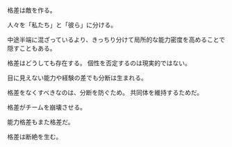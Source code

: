 格差は敵を作る。

人々を「私たち」と「彼ら」に分ける。

中途半端に混ざっているより、きっちり分けて局所的な能力密度を高めることで隠すこともある。

格差はどうしても存在する。
個性を否定するのは現実的ではない。

目に見えない能力や経験の差でも分断は生まれる。

格差をなくすべきなのは、分断を防ぐため。
共同体を維持するためだ。

格差がチームを崩壊させる。

能力格差もまた格差だ。

格差は断絶を生む。
